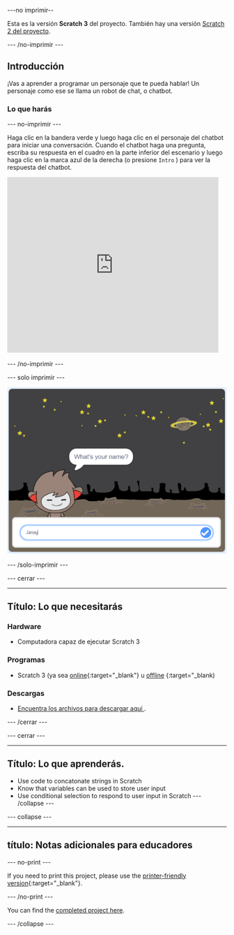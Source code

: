 \---no imprimir--

Esta es la versión **Scratch 3** del proyecto. También hay una versión [Scratch 2 del proyecto](https://projects.raspberrypi.org/en/projects/chatbot-scratch2).

\--- /no-imprimir \---

## Introducción

¡Vas a aprender a programar un personaje que te pueda hablar! Un personaje como ese se llama un robot de chat, o chatbot.

### Lo que harás

\--- no-imprimir \---

Haga clic en la bandera verde y luego haga clic en el personaje del chatbot para iniciar una conversación. Cuando el chatbot haga una pregunta, escriba su respuesta en el cuadro en la parte inferior del escenario y luego haga clic en la marca azul de la derecha (o presione ` Intro ` ) para ver la respuesta del chatbot.

<div class="scratch-preview">
  <iframe allowtransparency="true" width="485" height="402" src="https://scratch.mit.edu/projects/embed/248864190/?autostart=false" 
  frameborder="0" scrolling="no"></iframe>
</div>

\--- /no-imprimir \---

\--- solo imprimir \---

![proyecto completo](images/chatbot-preview.png)

\--- /solo-imprimir \---

\--- cerrar \---

* * *

## Título: Lo que necesitarás

### Hardware

- Computadora capaz de ejecutar Scratch 3

### Programas

- Scratch 3 (ya sea [online](https://rpf.io/scratchon){:target="_blank"} u [offline](https://rpf.io/scratchoff) {:target="_blank)

### Descargas

- [ Encuentra los archivos para descargar aquí ](http://rpf.io/p/en/chatbot-go) .

\--- /cerrar \---

\--- cerrar \---

* * *

## Título: Lo que aprenderás.

- Use code to concatonate strings in Scratch
- Know that variables can be used to store user input
- Use conditional selection to respond to user input in Scratch \--- /collapse \---

\--- collapse \---

* * *

## título: Notas adicionales para educadores

\--- no-print \---

If you need to print this project, please use the [printer-friendly version](https://projects.raspberrypi.org/en/projects/chatbot/print){:target="_blank"}.

\--- /no-print \---

You can find the [completed project here](http://rpf.io/p/en/chatbot-get).

\--- /collapse \---
